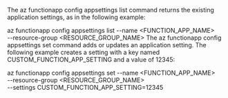 The az functionapp config appsettings list command returns the existing application settings, as in the following example:


az functionapp config appsettings list --name <FUNCTION_APP_NAME> \
--resource-group <RESOURCE_GROUP_NAME>
The az functionapp config appsettings set command adds or updates an application setting. The following example creates a setting with a key named CUSTOM_FUNCTION_APP_SETTING and a value of 12345:


az functionapp config appsettings set --name <FUNCTION_APP_NAME> \
--resource-group <RESOURCE_GROUP_NAME> \
--settings CUSTOM_FUNCTION_APP_SETTING=12345